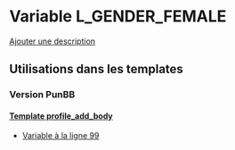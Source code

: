 # Variable L_GENDER_FEMALE
[Ajouter une description](https://fa-tvars.appspot.com/var/L_GENDER_FEMALE)

## Utilisations dans les templates

### Version PunBB

#### [Template profile_add_body](punbb/profile_add_body.md)
* [Variable &agrave; la ligne 99](../punbb/profile_add_body.tpl#L99)